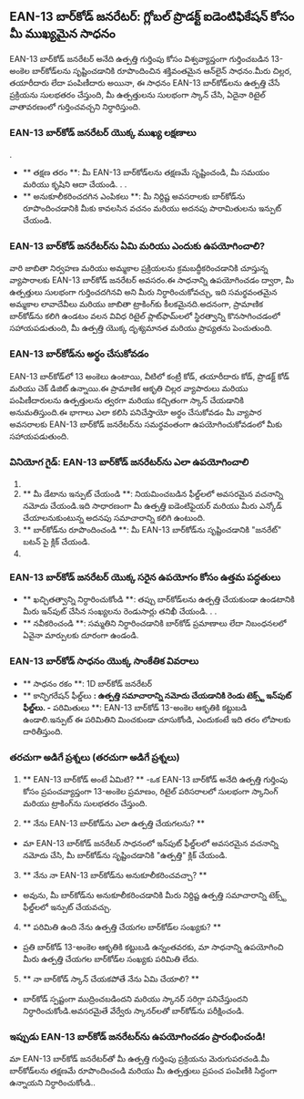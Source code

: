 ## EAN-13 బార్‌కోడ్ జనరేటర్: గ్లోబల్ ప్రొడక్ట్ ఐడెంటిఫికేషన్ కోసం మీ ముఖ్యమైన సాధనం

EAN-13 బార్‌కోడ్ జనరేటర్ అనేది ఉత్పత్తి గుర్తింపు కోసం విశ్వవ్యాప్తంగా గుర్తించబడిన 13-అంకెల బార్‌కోడ్‌లను సృష్టించడానికి రూపొందించిన శక్తివంతమైన ఆన్‌లైన్ సాధనం.మీరు చిల్లర, తయారీదారు లేదా పంపిణీదారు అయినా, ఈ సాధనం EAN-13 బార్‌కోడ్‌లను ఉత్పత్తి చేసే ప్రక్రియను సులభతరం చేస్తుంది, మీ ఉత్పత్తులను సులభంగా స్కాన్ చేసి, ఏదైనా రిటైల్ వాతావరణంలో గుర్తించవచ్చని నిర్ధారిస్తుంది.

### EAN-13 బార్‌కోడ్ జనరేటర్ యొక్క ముఖ్య లక్షణాలు

.
- ** తక్షణ తరం **: మీ EAN-13 బార్‌కోడ్‌లను తక్షణమే సృష్టించండి, మీ సమయం మరియు కృషిని ఆదా చేయండి.
.
.
- ** అనుకూలీకరించదగిన ఎంపికలు **: మీ నిర్దిష్ట అవసరాలకు బార్‌కోడ్‌ను రూపొందించడానికి మీకు కావలసిన వచనం మరియు అదనపు పారామితులను ఇన్పుట్ చేయండి.

### EAN-13 బార్‌కోడ్ జనరేటర్‌ను ఏమి మరియు ఎందుకు ఉపయోగించాలి?

వారి జాబితా నిర్వహణ మరియు అమ్మకాల ప్రక్రియలను క్రమబద్ధీకరించడానికి చూస్తున్న వ్యాపారాలకు EAN-13 బార్‌కోడ్ జనరేటర్ అవసరం.ఈ సాధనాన్ని ఉపయోగించడం ద్వారా, మీ ఉత్పత్తులు సులభంగా గుర్తించదగినవి అని మీరు నిర్ధారించుకోవచ్చు, ఇది సమర్థవంతమైన అమ్మకాల లావాదేవీలు మరియు జాబితా ట్రాకింగ్‌కు కీలకమైనది.అదనంగా, ప్రామాణిక బార్‌కోడ్‌ను కలిగి ఉండటం వలన వివిధ రిటైల్ ప్లాట్‌ఫామ్‌లలో స్థిరత్వాన్ని కొనసాగించడంలో సహాయపడుతుంది, మీ ఉత్పత్తి యొక్క దృశ్యమానత మరియు ప్రాప్యతను పెంచుతుంది.

### EAN-13 బార్‌కోడ్‌ను అర్థం చేసుకోవడం

EAN-13 బార్‌కోడ్‌లో 13 అంకెలు ఉంటాయి, వీటిలో కంట్రీ కోడ్, తయారీదారు కోడ్, ప్రొడక్ట్ కోడ్ మరియు చెక్ డిజిట్ ఉన్నాయి.ఈ ప్రామాణిక ఆకృతి చిల్లర వ్యాపారులు మరియు పంపిణీదారులను ఉత్పత్తులను త్వరగా మరియు కచ్చితంగా స్కాన్ చేయడానికి అనుమతిస్తుంది.ఈ భాగాలు ఎలా కలిసి పనిచేస్తాయో అర్థం చేసుకోవడం మీ వ్యాపార అవసరాలకు EAN-13 బార్‌కోడ్ జనరేటర్‌ను సమర్థవంతంగా ఉపయోగించుకోవడంలో మీకు సహాయపడుతుంది.

### వినియోగ గైడ్: EAN-13 బార్‌కోడ్ జనరేటర్‌ను ఎలా ఉపయోగించాలి

1.
2. ** మీ డేటాను ఇన్పుట్ చేయండి **: నియమించబడిన ఫీల్డ్‌లలో అవసరమైన వచనాన్ని నమోదు చేయండి.ఇది సాధారణంగా మీ ఉత్పత్తి ఐడెంటిఫైయర్ మరియు మీరు ఎన్కోడ్ చేయాలనుకుంటున్న అదనపు సమాచారాన్ని కలిగి ఉంటుంది.
3. ** బార్‌కోడ్‌ను రూపొందించండి **: మీ EAN-13 బార్‌కోడ్‌ను సృష్టించడానికి "జనరేట్" బటన్ పై క్లిక్ చేయండి.
4.

### EAN-13 బార్‌కోడ్ జనరేటర్ యొక్క సరైన ఉపయోగం కోసం ఉత్తమ పద్ధతులు

- ** ఖచ్చితత్వాన్ని నిర్ధారించుకోండి **: తప్పు బార్‌కోడ్‌లను ఉత్పత్తి చేయకుండా ఉండటానికి మీరు ఇన్‌పుట్ చేసిన సంఖ్యలను రెండుసార్లు తనిఖీ చేయండి.
.
.
- ** నవీకరించండి **: సమ్మతిని నిర్ధారించడానికి బార్‌కోడ్ ప్రమాణాలు లేదా నిబంధనలలో ఏవైనా మార్పులకు దూరంగా ఉండండి.

### EAN-13 బార్‌కోడ్ సాధనం యొక్క సాంకేతిక వివరాలు

- ** సాధనం రకం **: 1D బార్‌కోడ్ జనరేటర్
- ** కాన్ఫిగరేషన్ ఫీల్డ్‌లు **: ఉత్పత్తి సమాచారాన్ని నమోదు చేయడానికి రెండు టెక్స్ట్ ఇన్‌పుట్ ఫీల్డ్‌లు.
-** పరిమితులు **: EAN-13 బార్‌కోడ్ 13-అంకెల ఆకృతికి కట్టుబడి ఉండాలి.ఇన్పుట్ ఈ పరిమితిని మించకుండా చూసుకోండి, ఎందుకంటే ఇది తరం లోపాలకు దారితీస్తుంది.

### తరచుగా అడిగే ప్రశ్నలు (తరచుగా అడిగే ప్రశ్నలు)

1. ** EAN-13 బార్‌కోడ్ అంటే ఏమిటి? **
-ఒక EAN-13 బార్‌కోడ్ అనేది ఉత్పత్తి గుర్తింపు కోసం ప్రపంచవ్యాప్తంగా 13-అంకెల ప్రమాణం, రిటైల్ పరిసరాలలో సులభంగా స్కానింగ్ మరియు ట్రాకింగ్‌ను సులభతరం చేస్తుంది.

2. ** నేను EAN-13 బార్‌కోడ్‌ను ఎలా ఉత్పత్తి చేయగలను? **
- మా EAN-13 బార్‌కోడ్ జనరేటర్ సాధనంలో ఇన్‌పుట్ ఫీల్డ్‌లలో అవసరమైన వచనాన్ని నమోదు చేసి, మీ బార్‌కోడ్‌ను సృష్టించడానికి "ఉత్పత్తి" క్లిక్ చేయండి.

3. ** నేను నా EAN-13 బార్‌కోడ్‌ను అనుకూలీకరించవచ్చా? **
- అవును, మీ బార్‌కోడ్‌ను అనుకూలీకరించడానికి మీరు నిర్దిష్ట ఉత్పత్తి సమాచారాన్ని టెక్స్ట్ ఫీల్డ్‌లలో ఇన్పుట్ చేయవచ్చు.

4. ** పరిమితి ఉంది నేను ఉత్పత్తి చేయగల బార్‌కోడ్‌ల సంఖ్యకు? **
- ప్రతి బార్‌కోడ్ 13-అంకెల ఆకృతికి కట్టుబడి ఉన్నంతవరకు, మా సాధనాన్ని ఉపయోగించి మీరు ఉత్పత్తి చేయగల బార్‌కోడ్‌ల సంఖ్యకు పరిమితి లేదు.

5. ** నా బార్‌కోడ్ స్కాన్ చేయకపోతే నేను ఏమి చేయాలి? **
- బార్‌కోడ్ స్పష్టంగా ముద్రించబడిందని మరియు స్కానర్ సరిగ్గా పనిచేస్తుందని నిర్ధారించుకోండి.అవసరమైతే వేర్వేరు స్కానర్‌లతో బార్‌కోడ్‌ను పరీక్షించండి.

### ఇప్పుడు EAN-13 బార్‌కోడ్ జనరేటర్‌ను ఉపయోగించడం ప్రారంభించండి!

మా EAN-13 బార్‌కోడ్ జనరేటర్‌తో మీ ఉత్పత్తి గుర్తింపు ప్రక్రియను మెరుగుపరచండి.మీ బార్‌కోడ్‌లను తక్షణమే రూపొందించండి మరియు మీ ఉత్పత్తులు ప్రపంచ పంపిణీకి సిద్ధంగా ఉన్నాయని నిర్ధారించుకోండి..